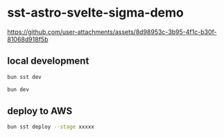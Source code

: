 # sst-astro-svelte-sigma-demo

https://github.com/user-attachments/assets/8d98953c-3b95-4f1c-b30f-81068d918f5b

## local development

```sh
bun sst dev
```

```sh
bun dev
```

## deploy to AWS

```sh
bun sst deploy --stage xxxxx
```
